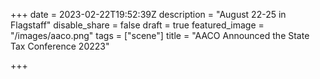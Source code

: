 +++
date = 2023-02-22T19:52:39Z
description = "August 22-25 in Flagstaff"
disable_share = false
draft = true
featured_image = "/images/aaco.png"
tags = ["scene"]
title = "AACO Announced the State Tax Conference 20223"

+++
